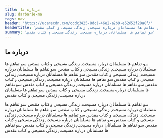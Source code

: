 ```yaml
---
title: درباره ما
slug: darbarie-ma
tags: nav
header: 'https://ucarecdn.com/ccdc3425-8dc1-46e2-a2b9-e52d52f28a8f/'
headertitle: 'سو تفاهم ها مسلمانان درباره مسیحت, زندگی مسیحی و کتاب مقدس'
summary: 'سو تفاهم ها مسلمانان درباره مسیحت, زندگی مسیحی و کتاب مقدس'
---
```

## درباره ما

سو تفاهم ها مسلمانان درباره مسیحت, زندگی مسیحی و کتاب مقدس سو تفاهم ها مسلمانان درباره مسیحت, زندگی مسیحی و کتاب مقدس سو تفاهم ها مسلمانان درباره مسیحت, زندگی مسیحی و کتاب مقدس سو تفاهم ها مسلمانان درباره مسیحت, زندگی مسیحی و کتاب مقدس سو تفاهم ها مسلمانان درباره مسیحت, زندگی مسیحی و کتاب مقدس سو تفاهم ها مسلمانان درباره مسیحت, زندگی مسیحی و کتاب مقدس سو تفاهم ها مسلمانان درباره مسیحت, زندگی مسیحی و کتاب مقدس سو تفاهم ها مسلمانان درباره مسیحت, زندگی مسیحی و کتاب مقدس 

سو تفاهم ها مسلمانان درباره مسیحت, زندگی مسیحی و کتاب مقدس سو تفاهم ها مسلمانان درباره مسیحت, زندگی مسیحی و کتاب مقدس سو تفاهم ها مسلمانان درباره مسیحت, زندگی مسیحی و کتاب مقدس سو تفاهم ها مسلمانان درباره مسیحت, زندگی مسیحی و کتاب مقدس سو تفاهم ها مسلمانان درباره مسیحت, زندگی مسیحی و کتاب مقدس سو تفاهم ها مسلمانان درباره مسیحت, زندگی مسیحی و کتاب مقدس سو تفاهم ها مسلمانان درباره مسیحت, زندگی مسیحی و کتاب مقدس
